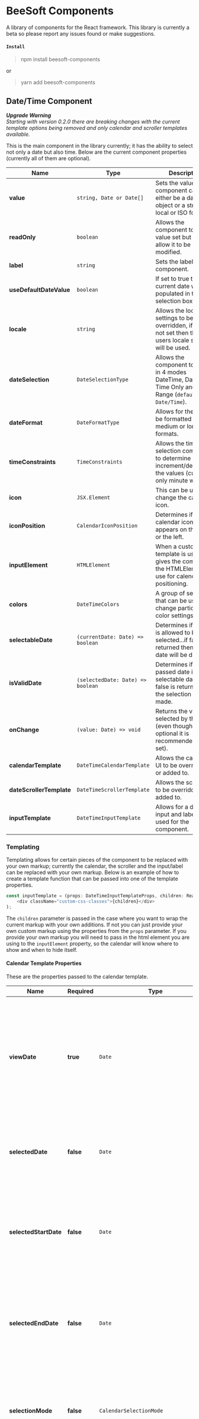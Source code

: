 # BeeSoft Components

A library of components for the React framework. This library is currently a beta so please report any issues found or make suggestions.

#### `Install`
> npm install beesoft-components

or

> yarn add beesoft-components

## Date/Time Component

_**Upgrade Warning**_\
_Starting with version 0.2.0 there are breaking changes with the current template options being removed and only calendar and scroller templates available._

This is the main component in the library currently; it has the ability to select not only a date but also time. Below are the current component properties (currently all of them are optional).

| Name        | Type       | Description |
| ----------- | ---------- | ----------- |
| **value** | `string, Date or Date[]` | Sets the value of the component can either be a date object or a string in a local or ISO format. |
| **readOnly** | `boolean` | Allows the component to have a value set but not allow it to be modified. |
| **label** | `string` | Sets the label for the component. |
| **useDefaultDateValue** | `boolean` | If set to true then the current date will be populated in the selection box. |
| **locale** | `string` | Allows the locale settings to be overridden, if this is not set then the users locale settings will be used. |
| **dateSelection** | `DateSelectionType` | Allows the component to be set in 4 modes DateTime, Date Only, Time Only and Date Range (`default Date/Time`). |
| **dateFormat** | `DateFormatType` | Allows for the date to be formatted in short, medium or long formats. |
| **timeConstraints** | `TimeConstraints` | Allows the time selection component to determine how the increment/decrement the values (currently only minute works). |
| **icon** | `JSX.Element` | This can be used to change the calendar icon. |
| **iconPosition** | `CalendarIconPosition` | Determines if the calendar icon appears on the right or the left. |
| **inputElement** | `HTMLElement` | When a custom input template is used this gives the component the HTMLElement to use for calendar positioning. |
| **colors** | `DateTimeColors` | A group of settings that can be used to change particular color settings. |
| **selectableDate** | `(currentDate: Date) => boolean` | Determines if a date is allowed to be selected...if false is returned then the date will be disabled. |
| **isValidDate** | `(selectedDate: Date) => boolean` | Determines if the passed date is a valid selectable date...if false is returned then the selection isn't made. |
| **onChange** | `(value: Date) => void` | Returns the value selected by the user (even though this optional it is recommended to be set). |
| **calendarTemplate** | `DateTimeCalendarTemplate` | Allows the calendar UI to be overridden or added to. |
| **dateScrollerTemplate** | `DateTimeScrollerTemplate` | Allows the scroller UI to be overridden or added to. |
| **inputTemplate** | `DateTimeInputTemplate` | Allows for a different input and label to be used for the component. |

### Templating

Templating allows for certain pieces of the component to be replaced with your own markup; currently the calendar, the scroller and the input/label can be replaced with your own markup. Below is an example of how to create a template function that can be passed into one of the template properties.

```javascript
const inputTemplate = (props: DateTimeInputTemplateProps, children: React.ReactNode | React.ReactNodeArray) => (
    <div className="custom-css-classes">{children}</div>
);
```

The `children` parameter is passed in the case where you want to wrap the current markup with your own additions. If not you can just provide your own custom markup using the properties from the `props` parameter. If you provide your own markup you will need to pass in the html element you are using to the `inputElement` property, so the calendar will know where to show and when to hide itself.

#### Calendar Template Properties

These are the properties passed to the calendar template.

| Name        | Required | Type       | Description |
| ----------- | -------- | ---------- | ----------- |
| **viewDate** | **true** | `Date` | The current date being viewed in the calendar; this is not the selected date it is the date that is being used to render the current calendar month(s). |
| **selectedDate** | **false** | `Date` | The current date selected by the user or the initial value passed to the component. |
| **selectedStartDate** | **false** | `Date` | The current start date of a date range selection this is only set when the component is in date range mode. |
| **selectedEndDate** | **false** | `Date` | The current end date of a date range selection this is only set when the component is in date range mode. |
| **selectionMode** | **false** | `CalendarSelectionMode` | Contains the values `Normal` and `Range`; selected range puts the calendar into range selection mode. |
| **locale** | **false** | `Locale` | The Locale object comes from the date-fns library and contains information about the users locale date settings. |
| **onDateSelected** | **false** | `function(date: Date, options?: Record<string, any>) => void` | Used to tell the component when a date has been selected. |
| **selectableDate** | **false** | `function(currentDate: Date) => boolean` | Determines if a date is allowed to be selected...if false is returned then the date will be disabled. |
| **isValidDate** | **false** | `function(selectedDate: Date) => boolean` | Determines if the passed date is a valid selectable date...if false is returned then the selection isn't made. |
| **dispatcher** | **false** | `React.Dispatch<DateTimeReducerAction>` | Used to set values within the component like the selected and current view date. |

#### Input Template Properties

These are the properties passed to the input template.

| Name        | Required | Type       | Description |
| ----------- | -------- | ---------- | ----------- |
| **label** | **false** | `string` | The label to display for the input; if undefined then no label is set. |
| **readOnly** | **true** | `boolean` | Determines if the input should be read only or not. |
| **getValue** | **true** | `function() => string` | Returns the currently selected value(s) as a string to be displayed. |
| **onFocus** | **true** | `function(event: React.FocusEvent) => void` | Should be assigned to the input component so it will be called when it's focused. |
| **onInput** | **true** | `function(event: React.FormEvent) => void` | Should be assigned to the input component so it will be called when the user types into the input. |
| **iconPosition** | **true** | `CalendarIconPosition` | Determines if the icon is supposed to be on the right or left. |
| **iconElement** | **false** | `JSX.Element` | The icon that is supposed to be clicked to show the calendar. |
| **iconElementClassName** | **false** | `string` | The classes to use for the icon element wrapper. |
| **onElementClick** | **false** | `function(event: React.MouseEvent) => void` | The function to call when the icon element is clicked. |

### Dark Mode

Dark mode is a common feature for many web applications. Beehive components support dark mode, to turn it on add a `dark` class to the body tag. In React you can use to following line:

> document.body.className = 'dark';

### Date Range

The component now has a date range mode; this can be used by setting the `dateSelection` property to `DateRange`. To select a range start by making an initial selection then hold `shift` and click the next date to select the whole range. Once a selection is made clicking `shift` and selecting another date will change the range selection.

### Styling Options

To allow for more customizing CSS placeholder classes have been added to the component; below is an example of the available classes using scss.

```scss
.bc-date-time {
  .bc-dt-label {
    // the styles for the component label
  }
  .bc-dt-input {
    // the styles for the input containing the date string
  }
  .bc-dt-day-selector {
    .bc-dt-scroller {
      .bc-dt-scroller-left {
        // the styles for the left arrow section of the scroller
      }
      .bc-dt-scroller-title {
        // the styles for the scroller title
      }
      .bc-dt-scroller-right {
        // the styles for the right arrow section of the scroller
      }
    }
    .bc-dt-calendar {
      .bc-dt-day-row {
        .bc-dt-day-cell {
          // these are the cells for the days like (e.g. Mon, Tue)
        }
        .bc-dt-date-cell {
          // these are the cells for the actual date values (e.g. 1, 2, 3)
        }
      }
    }
    .bc-dt-time-value-wrapper {
      .bc-dt-time-value {
        // the styles for the actual time text value
      }
    }
  }
  .bc-dt-month-selector {
    .bc-dt-scroller {
      .bc-dt-scroller-left {
        // the styles for the left arrow section of the scroller
      }
      .bc-dt-scroller-title {
        // the styles for the scroller title
      }
      .bc-dt-scroller-right {
        // the styles for the right arrow section of the scroller
      }
    }
    .bc-dt-month-grid {
      .bc-dt-month-cell {
        // the styles for the month values
      }
    }
  }
  .bc-dt-year-selector {
    .bc-dt-scroller {
      .bc-dt-scroller-left {
        // the styles for the left arrow section of the scroller
      }
      .bc-dt-scroller-title {
        // the styles for the scroller title
      }
      .bc-dt-scroller-right {
        // the styles for the right arrow section of the scroller
      }
    }
    .bc-dt-year-wrapper {
      .bc-dt-year-grid {
        .bc-dt-year-cell {
          // the styles for the year values
        }
      }
    }
  }
  .bc-dt-time-selector {
    .bc-dt-time-grid {
      .bc-dt-time-date-value {
        // the styles for the day value in the time selector
      }
      .bc-dt-time-hour-increase {
        // the styles for the hour increase button
      }
      .bc-dt-time-minute-increase {
        // the styles for the minute increase button
      }
      .bc-dt-time-meridian-increase {
        // the styles for the meridian increase button
      }
      .bc-dt-time-hour-value {
        // the styles for the hour value
      }
      .bc-dt-time-separator {
        // the styles for the time separator
      }
      .bc-dt-time-minute-value {
        // the styles for the minute value
      }
      .bc-dt-time-meridian-value {
        // the styles for the meridian values
      }
      .bc-dt-time-hour-decrease {
        // the styles for the hour decrease button
      }
      .bc-dt-time-minute-decrease {
        // the styles for the minute decrease button
      }
      .bc-dt-time-meridian-decrease {
        // the styles for the meridian decrease button
      }
    }
  }
  .bc-dt-range-selector {
    .bc-dt-range-scroller-wrapper {
      .bc-dt-scroller {
        .bc-dt-scroller-left {
          // the styles for the left arrow section of the scroller
        }
        .bc-dt-scroller-title {
          // the styles for the scroller title
        }
        .bc-dt-scroller-right {
          // the styles for the right arrow section of the scroller
        }
      }
    }
    .bc-dt-range-wrapper {
      .bc-dt-range-calendar-1 {
        .bc-dt-calendar {
          .bc-dt-day-row {
            .bc-dt-day-cell {
              // these are the cells for the days like (e.g. Mon, Tue)
            }
            .bc-dt-date-cell {
              // these are the cells for the actual date values (e.g. 1, 2, 3)
            }
          }
        }
      }
      .bc-dt-range-calendar-2 {
        .bc-dt-calendar {
          .bc-dt-day-row {
            .bc-dt-day-cell {
              // these are the cells for the days like (e.g. Mon, Tue)
            }
            .bc-dt-date-cell {
              // these are the cells for the actual date values (e.g. 1, 2, 3)
            }
          }
        }
      }
    }
  }
}
```
